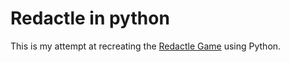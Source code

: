# Redactle in python
This is my attempt at recreating the [Redactle Game](https://redactle.net) using Python.

##